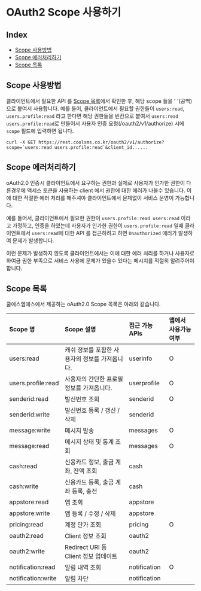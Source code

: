 # OAuth2 Scope 사용하기

## Index

* [Scope 사용방법](oauth2-scope.md#scope-사용방법)
* [Scope 에러처리하기](oauth2-scope.md#scope-에러처리하기)
* [Scope 목록](oauth2-scope.md#scope-목록)

## Scope 사용방법

클라이언트에서 필요한 API 를 [Scope 목록](oauth2-scope.md#scope-목록)에서 확인한 후, 해당 scope 들을 ' '\(공백\) 으로 붙여서 사용합니다. 예를 들어, 클라이언트에서 필요할 권한들이 `users:read`, `users.profile:read` 라고 한다면 해당 권한들을 빈칸으로 붙여서 `users:read users.profile:read`로 만들어서 사용자 인증 요청\(/oauth2/v1/authorize\) 시에 `scope` 필드에 입력하면 됩니다.

```text
curl -X GET https://rest.coolsms.co.kr/oauth2/v1/authorize?scope=`users:read users.profile:read`&client_id......
```

## Scope 에러처리하기

oAuth2.0 인증시 클라이언트에서 요구하는 권한과 실제로 사용자가 인가한 권한이 다른경우에 액세스 토큰을 사용하는 client 에서 권한에 대한 에러가 나올수 있습니다. 이에 대한 적절한 에러 처리를 해주셔야 클라이언트에서 문제없이 서비스 운영이 가능합니다.

예를 들어서, 클라이언트에서 필요한 권한이 `users.profile:read users:read` 이라고 가정하고, 인증을 하였는데 사용자가 인가한 권한이 `users.profile:read` 일때 클라이언트에서 `users:read`에 대한 API 를 접근하려고 하면 `Unauthorized` 에러가 발생하여 문제가 발생합니다.

이런 문제가 발생하지 않도록 클라이언트에서는 이에 대한 에러 처리를 하거나 사용자로 하여금 권한 부족으로 서비스 사용에 문제가 있을수 있다는 메시지를 적절히 알려주어야 합니다.

## Scope 목록

쿨에스엠에스에서 제공하는 oAuth2.0 Scope 목록은 아래와 같습니다.

| Scope 명 | Scope 설명 | 접근 가능 APIs | 앱에서 사용가능 여부 |
| :--- | :--- | :--- | :--- |
| users:read | 캐쉬 정보를 포함한 사용자의 정보를 가져옵니다. | userinfo | O |
| users.profile:read | 사용자의 간단한 프로필 정보를 가져옵니다. | userprofile | O |
| senderid:read | 발신번호 조회 | senderid | O |
| senderid:write | 발신번호 등록 / 갱신 / 삭제 | senderid |  |
| message:write | 메시지 발송 | messages | O |
| message:read | 메시지 상태 및 통계 조회 | messages | O |
| cash:read | 신용카드 정보, 출금 계좌, 잔액 조회 | cash |  |
| cash:write | 신용카드 등록, 출금 계좌 등록, 충전 | cash |  |
| appstore:read | 앱 조회 | appstore |  |
| appstore:write | 앱 등록 / 수정 / 삭제 | appstore |  |
| pricing:read | 계정 단가 조회 | pricing | O |
| oauth2:read | Client 정보 조회 | oauth2 |  |
| oauth2:write | Redirect URI 등 Client 정보 업데이트 | oauth2 |  |
| notification:read | 알림 내역 조회 | notification | O |
| notification:write | 알림 차단 | notification |  |

